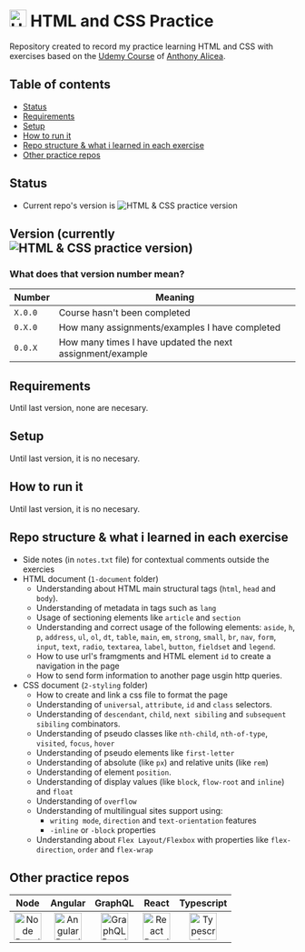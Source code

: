 # <img src="https://cdn.simpleicons.org/html5" title="HTML & CSS Practice Repo" alt="HTML & CSS Practice Repo" width="30"> HTML and CSS Practice
Repository created to record my practice learning HTML and CSS with exercises based on the [Udemy Course](https://www.udemy.com/course/understanding-html-and-css) of [Anthony Alicea](https://www.udemy.com/user/anthonypalicea/).

## Table of contents
- [Status](#status)
- [Requirements](#requirements)
- [Setup](#setup)
- [How to run it](#how-to-run-it)
- [Repo structure & what i learned in each exercise](#repo-structure--what-i-learned-in-each-exercise)
- [Other practice repos](#other-practice-repos)

## Status
- Current repo's version is ![HTML & CSS practice version](https://img.shields.io/github/package-json/v/nicolasomar/html-css-practice?color=success&label=%20&style=flat-square)

## Version (currently ![HTML & CSS practice version](https://img.shields.io/github/package-json/v/nicolasomar/html-css-practice?color=success&label=%20&style=flat-square))

### What does that version number mean?
| Number | Meaning |
| ------ | ------ |
| `X.0.0` | Course hasn't been completed |
| `0.X.0` | How many assignments/examples I have completed |
| `0.0.X` | How many times I have updated the next assignment/example |

## Requirements
Until last version, none are necesary.

## Setup
Until last version, it is no necesary.

## How to run it
Until last version, it is no necesary.

## Repo structure & what i learned in each exercise
- Side notes (in `notes.txt` file) for contextual comments outside the exercies
- HTML document (`1-document` folder)
  - Understanding about HTML main structural tags (`html`, `head` and `body`).
  - Understanding of metadata in tags such as `lang`
  - Usage of sectioning elements like `article` and `section`
  - Understanding and correct usage of the following elements: `aside`, `h`, `p`, `address`, `ul`, `ol`, `dt`, `table`, `main`, `em`, `strong`, `small`, `br`, `nav`, `form`, `input`, `text`, `radio`, `textarea`, `label`, `button`, `fieldset` and `legend`.
  - How to use url's framgments and HTML element `id` to create a navigation in the page
  - How to send form information to another page usgin http queries.
- CSS document (`2-styling` folder)
  - How to create and link a css file to format the page
  - Understanding of `universal`, `attribute`, `id` and `class` selectors.
  - Understanding of `descendant`, `child`, `next sibiling` and `subsequent sibiling` combinators.
  - Understanding of pseudo classes like `nth-child`, `nth-of-type`, `visited`, `focus`, `hover`
  - Understanding of pseudo elements like `first-letter`
  - Understanding of absolute (like `px`) and relative units (like `rem`)
  - Understanding of element `position`.
  - Understanding of display values (like `block`, `flow-root` and `inline`) and `float`
  - Understanding of `overflow`
  - Understanding of multilingual sites support using:
    - `writing mode`, `direction` and `text-orientation` features
    - `-inline` or `-block` properties
  - Understanding about `Flex Layout/Flexbox` with properties like `flex-direction`, `order` and `flex-wrap`

## Other practice repos
| Node | Angular | GraphQL | React | Typescript |
| :---: | :---: | :---: | :---: | :---: |
| [<img src="https://cdn.simpleicons.org/node.js" title="Node Practice Repo" alt="Node Practice Repo" width="48">](https://github.com/NicolasOmar/node-practice) | [<img src="https://cdn.simpleicons.org/angular" title="Angular Practice Repo" alt="Angular Practice Repo" width="48">](https://github.com/NicolasOmar/angular-practice) | [<img src="https://cdn.simpleicons.org/graphql" title="GraphQL Practice Repo" alt="GraphQL Practice Repo" width="48">](https://github.com/NicolasOmar/graphql-practice) | [<img src="https://cdn.simpleicons.org/react" title="React Practice Repo" alt="React Practice Repo" width="48">](https://github.com/NicolasOmar/react-practice) | [<img src="https://cdn.simpleicons.org/typescript" title="Typescript Practice Repo" alt="Typescript Practice Repo" width="48">](https://github.com/NicolasOmar/typescript-practice)